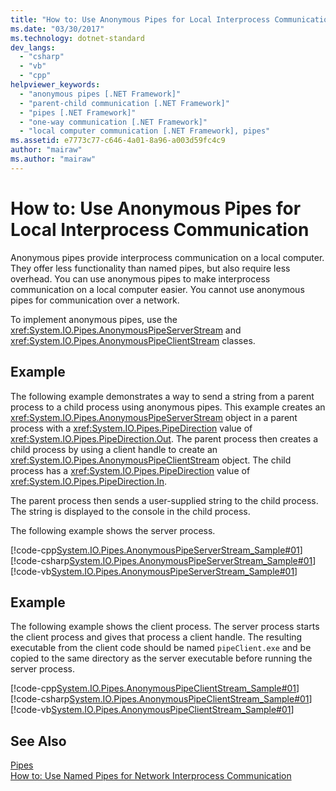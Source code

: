 ```yaml
---
title: "How to: Use Anonymous Pipes for Local Interprocess Communication"
ms.date: "03/30/2017"
ms.technology: dotnet-standard
dev_langs: 
  - "csharp"
  - "vb"
  - "cpp"
helpviewer_keywords: 
  - "anonymous pipes [.NET Framework]"
  - "parent-child communication [.NET Framework]"
  - "pipes [.NET Framework]"
  - "one-way communication [.NET Framework]"
  - "local computer communication [.NET Framework], pipes"
ms.assetid: e7773c77-c646-4a01-8a96-a003d59fc4c9
author: "mairaw"
ms.author: "mairaw"
---
```

# How to: Use Anonymous Pipes for Local Interprocess Communication
Anonymous pipes provide interprocess communication on a local computer. They offer less functionality than named pipes, but also require less overhead. You can use anonymous pipes to make interprocess communication on a local computer easier. You cannot use anonymous pipes for communication over a network.  
  
 To implement anonymous pipes, use the <xref:System.IO.Pipes.AnonymousPipeServerStream> and <xref:System.IO.Pipes.AnonymousPipeClientStream> classes.  
  
## Example  
 The following example demonstrates a way to send a string from a parent process to a child process using anonymous pipes. This example creates an <xref:System.IO.Pipes.AnonymousPipeServerStream> object in a parent process with a <xref:System.IO.Pipes.PipeDirection> value of <xref:System.IO.Pipes.PipeDirection.Out>. The parent process then creates a child process by using a client handle to create an <xref:System.IO.Pipes.AnonymousPipeClientStream> object. The child process has a <xref:System.IO.Pipes.PipeDirection> value of <xref:System.IO.Pipes.PipeDirection.In>.  
  
 The parent process then sends a user-supplied string to the child process. The string is displayed to the console in the child process.  
  
 The following example shows the server process.  
  
 [!code-cpp[System.IO.Pipes.AnonymousPipeServerStream_Sample#01](../../../samples/snippets/cpp/VS_Snippets_CLR_System/system.IO.Pipes.AnonymousPipeServerStream_Sample/cpp/program.cpp#01)]
 [!code-csharp[System.IO.Pipes.AnonymousPipeServerStream_Sample#01](../../../samples/snippets/csharp/VS_Snippets_CLR_System/system.IO.Pipes.AnonymousPipeServerStream_Sample/cs/Program.cs#01)]
 [!code-vb[System.IO.Pipes.AnonymousPipeServerStream_Sample#01](../../../samples/snippets/visualbasic/VS_Snippets_CLR_System/system.IO.Pipes.AnonymousPipeServerStream_Sample/vb/program.vb#01)]  
  
## Example  
 The following example shows the client process. The server process starts the client process and gives that process a client handle. The resulting executable from the client code should be named `pipeClient.exe` and be copied to the same directory as the server executable before running the server process.  
  
 [!code-cpp[System.IO.Pipes.AnonymousPipeClientStream_Sample#01](../../../samples/snippets/cpp/VS_Snippets_CLR_System/system.IO.Pipes.AnonymousPipeClientStream_Sample/cpp/program.cpp#01)]
 [!code-csharp[System.IO.Pipes.AnonymousPipeClientStream_Sample#01](../../../samples/snippets/csharp/VS_Snippets_CLR_System/system.IO.Pipes.AnonymousPipeClientStream_Sample/cs/Program.cs#01)]
 [!code-vb[System.IO.Pipes.AnonymousPipeClientStream_Sample#01](../../../samples/snippets/visualbasic/VS_Snippets_CLR_System/system.IO.Pipes.AnonymousPipeClientStream_Sample/vb/program.vb#01)]  
  
## See Also  
 [Pipes](../../../docs/standard/io/pipe-operations.md)  
 [How to: Use Named Pipes for Network Interprocess Communication](../../../docs/standard/io/how-to-use-named-pipes-for-network-interprocess-communication.md)

